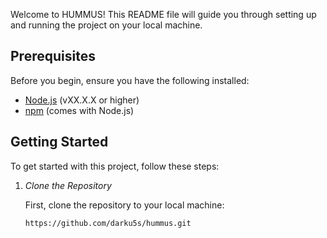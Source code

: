 
Welcome to HUMMUS! This README file will guide you through setting up and running the project on your local machine.

## Prerequisites

Before you begin, ensure you have the following installed:
- [Node.js](https://nodejs.org/) (vXX.X.X or higher)
- [npm](https://www.npmjs.com/) (comes with Node.js)

## Getting Started

To get started with this project, follow these steps:

1. *Clone the Repository*

   First, clone the repository to your local machine:

   ```bash
   https://github.com/darku5s/hummus.git
